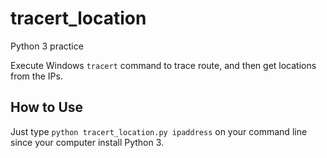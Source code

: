 # tracert_location
Python 3 practice

Execute Windows `tracert` command to trace route, and then get locations from the IPs.

## How to Use

Just type `python tracert_location.py ipaddress` on your command line since your computer install Python 3.
